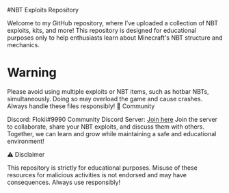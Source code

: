 #NBT Exploits Repository

Welcome to my GitHub repository, where I’ve uploaded a collection of NBT exploits, kits, and more! This repository is designed for educational purposes only to help enthusiasts learn about Minecraft's NBT structure and mechanics.
# Warning

Please avoid using multiple exploits or NBT items, such as hotbar NBTs, simultaneously. Doing so may overload the game and cause crashes. Always handle these files responsibly!
💬 Community

Discord: Flokii#9990
Community Discord Server: [Join here](https://discord.gg/xmHU9ccHCH)
Join the server to collaborate, share your NBT exploits, and discuss them with others. Together, we can learn and grow while maintaining a safe and educational environment!

⚠️ Disclaimer

This repository is strictly for educational purposes. Misuse of these resources for malicious activities is not endorsed and may have consequences. Always use responsibly!
